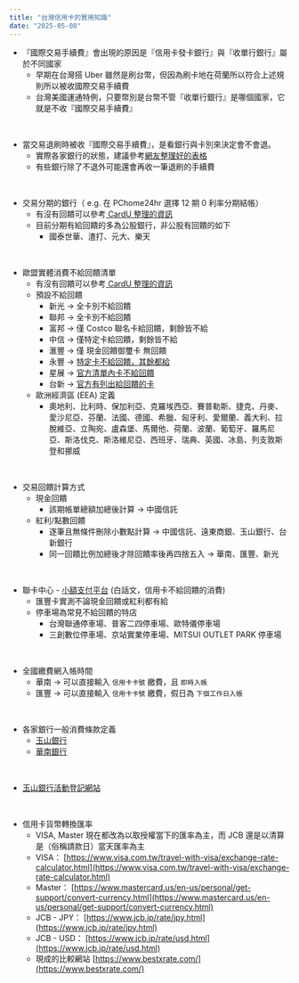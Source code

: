 ```yaml
---
title: "台灣信用卡的實用知識"
date: "2025-05-08"
---
```


* 『國際交易手續費』會出現的原因是『信用卡發卡銀行』與『收單行銀行』屬於不同國家
    * 早期在台灣搭 Uber 雖然是刷台幣，但因為刷卡地在荷蘭所以符合上述規則所以被收國際交易手續費
    * 台灣美國運通特例，只要幣別是台幣不管『收單行銀行』是哪個國家，它就是不收『國際交易手續費』

</br>

* 當交易退刷時被收『國際交易手續費』，是看銀行與卡別來決定會不會退。
    * 實際各家銀行的狀態，建議參考[網友整理好的表格](https://www.beurlife.com/2017/08/visa-jcb-master-refund-fee.html)
    * 有些銀行除了不退外可能還會再收一筆退刷的手續費

</br>

* 交易分期的銀行（ e.g. 在 PChome24hr 選擇 12 期 0 利率分期結帳）
    * 有沒有回饋可以參考[ CardU 整理的資訊](https://www.cardu.com.tw/message/detail.php?44743)
    * 目前分期有給回饋的多為公股銀行，非公股有回饋的如下
        * 國泰世華、渣打、元大、樂天

</br>


* 歐盟實體消費不給回饋清單
    * 有沒有回饋可以參考[ CardU 整理的資訊](https://www.cardu.com.tw/message/detail.php?50056)
    * 預設不給回饋
        * 新光 -> 全卡別不給回饋  
        * 聯邦 -> 全卡別不給回饋  
        * 富邦 -> 僅 Costco 聯名卡給回饋，剩餘皆不給  
        * 中信 -> 僅特定卡給回饋，剩餘皆不給  
        * 滙豐 -> 僅 現金回饋御璽卡 無回饋  
        * 永豐 -> [特定卡不給回饋，其餘都給](https://bank.sinopac.com/sinopacBT/webevents/creditpdf/2024%E5%B9%B4H1%E6%AC%8A%E7%9B%8A%E6%88%96%E6%9C%8D%E5%8B%99%E8%AA%BF%E6%95%B4.pdf)
        * 星展 -> [官方清單內卡不給回饋](https://www.dbs.com.tw/iwov-resources/pdf/Latest%20News/other-cards-version.pdf)
        * 台新 -> [官方有列出給回饋的卡](https://www.taishinbank.com.tw/TSB/personal/common/important-notice/TSBankImportantNotice-000616/)
    * 歐洲經濟區 (EEA) 定義 
        * 奧地利、比利時、保加利亞、克羅埃西亞、賽普勒斯、捷克、丹麥、愛沙尼亞、芬蘭、法國、德國、希臘、匈牙利、愛爾蘭、義大利、拉脫維亞、立陶宛、盧森堡、馬爾他、荷蘭、波蘭、葡萄牙、羅馬尼亞、斯洛伐克、斯洛維尼亞、西班牙、瑞典、英國、冰島、列支敦斯登和挪威


</br>

* 交易回饋計算方式
    * 現金回饋
        * 該期帳單總額加總後計算 -> 中國信託
    * 紅利/點數回饋
        * 逐筆且無條件刪除小數點計算 -> 中國信託、遠東商銀、玉山銀行、台新銀行
        * 同一回饋比例加總後才除回饋率後再四捨五入 -> 華南、匯豐、新光


</br>

* 聯卡中心 - [小額支付平台](https://www.nccc.com.tw/wps/wcm/connect/zh/home/BusinessOperations/CardBusiness/MicroPayment) (白話文，信用卡不給回饋的消費)
    * 匯豐卡實測不論現金回饋或紅利都有給
    * 停車場為常見不給回饋的特店
        * 台灣聯通停車場、普客二四停車場、歐特儀停車場
        * 三創數位停車場、京站實業停車場、MITSUI OUTLET PARK 停車場

</br>

* 全國繳費網入帳時間
    * 華南 -> 可以直接輸入 `信用卡卡號` 繳費，且 `即時入帳`
    * 匯豐 -> 可以直接輸入 `信用卡卡號` 繳費，假日為 `下個工作日入帳`


</br>

* 各家銀行一般消費條款定義
    * [玉山銀行](https://www.esunbank.com.tw/event/credit/notice/index.html)
    * [華南銀行](https://www.hncb.com.tw/wps/wcm/connect/6b9295c5-ea19-4ab8-9366-402084a12f8c/%E8%8F%AF%E5%8D%97%E9%8A%80%E8%A1%8C%E4%BF%A1%E7%94%A8%E5%8D%A1%E7%B0%BD%E5%B8%B3%E5%8D%A1%E4%B8%80%E8%88%AC%E6%B6%88%E8%B2%BB%E5%AE%9A%E7%BE%A9.pdf?MOD=AJPERES&CONVERT_TO=url&CACHEID=ROOTWORKSPACE-6b9295c5-ea19-4ab8-9366-402084a12f8c-nYw1bv5)

</br>

* [玉山銀行活動登記網站](https://card.esunbank.com.tw/EsunCreditweb/txnservice/identify?PRJCD=ALLACTIV) 


</br>


* 信用卡貨幣轉換匯率
    * VISA, Master 現在都改為以取授權當下的匯率為主，而 JCB 還是以清算是（俗稱請款日）當天匯率為主
    * VISA： [https://www.visa.com.tw/travel-with-visa/exchange-rate-calculator.html](https://www.visa.com.tw/travel-with-visa/exchange-rate-calculator.html)
    * Master： [https://www.mastercard.us/en-us/personal/get-support/convert-currency.html](https://www.mastercard.us/en-us/personal/get-support/convert-currency.html)
    * JCB - JPY： [https://www.jcb.jp/rate/jpy.html](https://www.jcb.jp/rate/jpy.html)
    * JCB - USD： [https://www.jcb.jp/rate/usd.html](https://www.jcb.jp/rate/usd.html) 
    * 現成的比較網站  [https://www.bestxrate.com/](https://www.bestxrate.com/)
